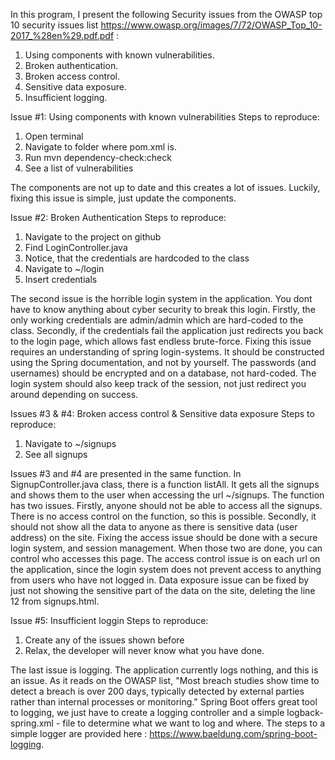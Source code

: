 In this program, I present the following Security issues from the OWASP top 10 security issues list https://www.owasp.org/images/7/72/OWASP_Top_10-2017_%28en%29.pdf.pdf :
1. Using components with known vulnerabilities.
2. Broken authentication.
3. Broken access control.
4. Sensitive data exposure.
5. Insufficient logging.


Issue #1: Using components with known vulnerabilities
Steps to reproduce:
1. Open terminal
2. Navigate to folder where pom.xml is.
3. Run mvn dependency-check:check
4. See a list of vulnerabilities

The components are not up to date and this creates a lot of issues. Luckily, fixing this issue is simple, just update the components.




Issue #2: Broken Authentication
Steps to reproduce:
1. Navigate to the project on github
2. Find LoginController.java
3. Notice, that the credentials are hardcoded to the class
4. Navigate to ~/login
5. Insert credentials

The second issue is the horrible login system in the application. You dont have to know anything about cyber security to break this login. Firstly, the only working credentials are admin/admin which are hard-coded to the class. Secondly, if the credentials fail the application just redirects you back to the login page, which allows fast endless brute-force. Fixing this issue requires an understanding of spring login-systems. It should be constructed using the Spring documentation, and not by yourself. The passwords (and usernames) should be encrypted and on a database, not hard-coded. The login system should also keep track of the session, not just redirect you around depending on success. 



Issues #3 & #4: Broken access control & Sensitive data exposure 
Steps to reproduce:
1. Navigate to ~/signups
2. See all signups

Issues #3 and #4 are presented in the same function. In SignupController.java class, there is a function listAll. It gets all the signups and shows them to the user when accessing the url ~/signups. 
The function has two issues. Firstly, anyone should not be able to access all the signups. There is no access control on the function, so this is possible. Secondly, it should not show all the data to anyone as there is sensitive data (user address) on the site.
Fixing the access issue should be done with a secure login system, and session management. When those two are done, you can control who accesses this page. The access control issue is on each url on the application, since the login system does not prevent access to anything from users who have not logged in.
Data exposure issue can be fixed by just not showing the sensitive part of the data on the site,
deleting the line 12 <!---<p th:text="${s.address}"></p>--> from signups.html. 





Issue #5: Insufficient loggin 
Steps to reproduce:
1. Create any of the issues shown before
2. Relax, the developer will never know what you have done. 

The last issue is logging. The application currently logs nothing, and this is an issue. As it reads on the OWASP list, "Most breach studies show time to detect a breach is over
200 days, typically detected by external parties rather than internal processes or monitoring." Spring Boot offers great tool to logging, we just have to create a logging controller and a simple logback-spring.xml - file to determine what we want to log and where. The steps to a simple logger are provided here : https://www.baeldung.com/spring-boot-logging.




 



